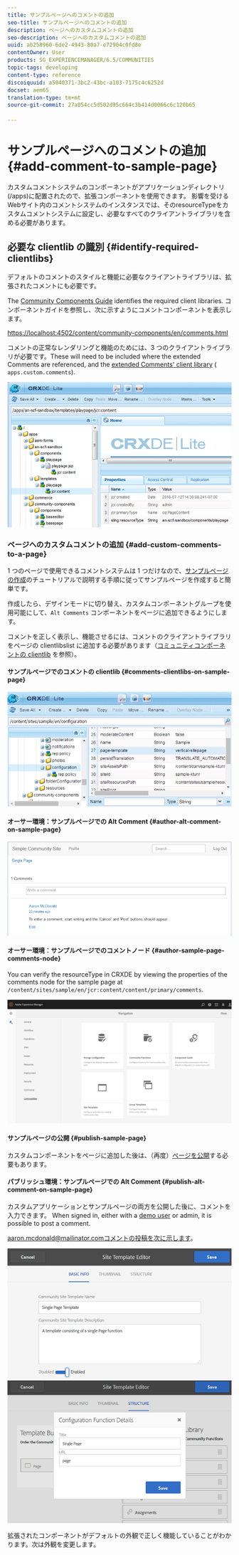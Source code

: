 ```yaml
---
title: サンプルページへのコメントの追加
seo-title: サンプルページへのコメントの追加
description: ページへのカスタムコメントの追加
seo-description: ページへのカスタムコメントの追加
uuid: ab258960-6de2-4943-80a7-e72904c0fd8e
contentOwner: User
products: SG_EXPERIENCEMANAGER/6.5/COMMUNITIES
topic-tags: developing
content-type: reference
discoiquuid: a5040371-3bc2-43bc-a103-7175c4c6252d
docset: aem65
translation-type: tm+mt
source-git-commit: 27a054cc5d502d95c664c3b414d0066c6c120b65

---
```



# サンプルページへのコメントの追加 {#add-comment-to-sample-page}

カスタムコメントシステムのコンポーネントがアプリケーションディレクトリ(/apps)に配置されたので、拡張コンポーネントを使用できます。 影響を受けるWebサイト内のコメントシステムのインスタンスでは、そのresourceTypeをカスタムコメントシステムに設定し、必要なすべてのクライアントライブラリを含める必要があります。

## 必要な clientlib の識別 {#identify-required-clientlibs}

デフォルトのコメントのスタイルと機能に必要なクライアントライブラリは、拡張されたコメントにも必要です。

The [Community Components Guide](/help/communities/components-guide.md) identifies the required client libraries. コンポーネントガイドを参照し、次に示すようにコメントコンポーネントを表示します。

[https://localhost:4502/content/community-components/en/comments.html](https://localhost:4502/content/community-components/en/comments.html)

コメントの正常なレンダリングと機能のためには、3 つのクライアントライブラリが必要です。These will need to be included where the extended Comments are referenced, and the [extended Comments&#39; client library](/help/communities/extend-create-components.md#create-a-client-library-folder) ( `apps.custom.comments`).

![chlimage_1-79](assets/chlimage_1-79.png)

### ページへのカスタムコメントの追加 {#add-custom-comments-to-a-page}

1 つのページで使用できるコメントシステムは 1 つだけなので、[サンプルページの作成](/help/communities/create-sample-page.md)のチュートリアルで説明する手順に従ってサンプルページを作成すると簡単です。

作成したら、デザインモードに切り替え、カスタムコンポーネントグループを使用可能にして、`Alt Comments` コンポーネントをページに追加できるようにします。

コメントを正しく表示し、機能させるには、コメントのクライアントライブラリをページの clientlibslist に追加する必要があります（[コミュニティコンポーネントの clientlib](/help/communities/clientlibs.md) を参照）。

#### サンプルページでのコメントの clientlib {#comments-clientlibs-on-sample-page}

![サンプルページでのコメントの clientlib](assets/chlimage_1-80.png)

#### オーサー環境：サンプルページでの Alt Comment {#author-alt-comment-on-sample-page}

![サンプルページでの Alt Comment](assets/chlimage_1-81.png)

#### オーサー環境：サンプルページでのコメントノード {#author-sample-page-comments-node}

You can verify the resourceType in CRXDE by viewing the properties of the comments node for the sample page at `/content/sites/sample/en/jcr:content/content/primary/comments`.

![chlimage_1-82](assets/chlimage_1-82.png)

#### サンプルページの公開 {#publish-sample-page}

カスタムコンポーネントをページに追加した後は、（再度）[ページを公開](/help/communities/sites-console.md#publishing-the-site)する必要もあります。

#### パブリッシュ環境：サンプルページでの Alt Comment {#publish-alt-comment-on-sample-page}

カスタムアプリケーションとサンプルページの両方を公開した後に、コメントを入力できます。 When signed in, either with a [demo user](/help/communities/tutorials.md#demo-users) or admin, it is possible to post a comment.

aaron.mcdonald@mailinator.comコメントの投稿を次に示します。

![chlimage_1-83](assets/chlimage_1-83.png) ![chlimage_1-84](assets/chlimage_1-84.png)

拡張されたコンポーネントがデフォルトの外観で正しく機能していることがわかります。次は外観を変更します。
